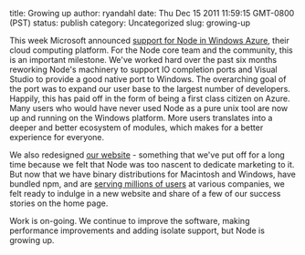 title: Growing up
author: ryandahl
date: Thu Dec 15 2011 11:59:15 GMT-0800 (PST)
status: publish
category: Uncategorized
slug: growing-up

This week Microsoft announced <a href="https://www.windowsazure.com/en-us/develop/nodejs/">support for Node in Windows Azure</a>, their cloud computing platform. For the Node core team and the community, this is an important milestone. We've worked hard over the past six months reworking Node's machinery to support IO completion ports and Visual Studio to provide a good native port to Windows. The overarching goal of the port was to expand our user base to the largest number of developers. Happily, this has paid off in the form of being a first class citizen on Azure. Many users who would have never used Node as a pure unix tool are now up and running on the Windows platform. More users translates into a deeper and better ecosystem of modules, which makes for a better experience for everyone.

We also redesigned <a href="http://nodejs.org">our website</a> - something that we've put off for a long time because we felt that Node was too nascent to dedicate marketing to it. But now that we have binary distributions for Macintosh and Windows, have bundled npm, and are <a href="https://twitter.com/#!/mranney/status/145778414165569536">serving millions of users</a> at various companies, we felt ready to indulge in a new website and share of a few of our success stories on the home page.

Work is on-going. We continue to improve the software, making performance improvements and adding isolate support, but Node is growing up.
